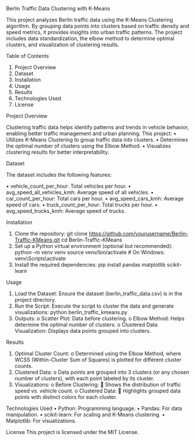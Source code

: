 Berlin Traffic Data Clustering with K-Means

This project analyzes Berlin traffic data using the K-Means Clustering algorithm. By grouping data points into clusters based on traffic density and speed metrics, it provides insights into urban traffic patterns. The project includes data standardization, the elbow method to determine optimal clusters, and visualization of clustering results.
 
Table of Contents
1.	Project Overview
2.	Dataset
3.	Installation
4.	Usage
5.	Results
6.	Technologies Used
7.	License
 
Project Overview

Clustering traffic data helps identify patterns and trends in vehicle behavior, enabling better traffic management and urban planning. This project:
•	Utilizes K-Means Clustering to group traffic data into clusters.
•	Determines the optimal number of clusters using the Elbow Method.
•	Visualizes clustering results for better interpretability.
 
Dataset

The dataset includes the following features:

•	vehicle_count_per_hour: Total vehicles per hour.
•	avg_speed_all_vehicles_kmh: Average speed of all vehicles.
•	car_count_per_hour: Total cars per hour.
•	avg_speed_cars_kmh: Average speed of cars.
•	truck_count_per_hour: Total trucks per hour.
•	avg_speed_trucks_kmh: Average speed of trucks.
 
Installation
1.	Clone the repository:
git clone https://github.com/yourusername/Berlin-Traffic-KMeans.git
cd Berlin-Traffic-KMeans
2.	Set up a Python virtual environment (optional but recommended):
python -m venv venv
source venv/bin/activate  # On Windows: venv\Scripts\activate
3.	Install the required dependencies:
pip install pandas matplotlib scikit-learn
 
Usage
1.	Load the Dataset: Ensure the dataset (berlin_traffic_data.csv) is in the project directory.
2.	Run the Script: Execute the script to cluster the data and generate visualizations:
python berlin_traffic_kmeans.py
3.	Outputs:
o	Scatter Plot: Data before clustering.
o	Elbow Method: Helps determine the optimal number of clusters.
o	Clustered Data Visualization: Displays data points grouped into clusters.
 
Results
1.	Optimal Cluster Count:
o	Determined using the Elbow Method, where WCSS (Within-Cluster Sum of Squares) is plotted for different cluster counts.
2.	Clustered Data:
o	Data points are grouped into 3 clusters (or any chosen number of clusters), with each point labeled by its cluster.
3.	Visualizations:
o	Before Clustering:
	Shows the distribution of traffic speed vs. vehicle count.
o	Clustered Data:
	Highlights grouped data points with distinct colors for each cluster.
 
Technologies Used
•	Python: Programming language.
•	Pandas: For data manipulation.
•	scikit-learn: For scaling and K-Means clustering.
•	Matplotlib: For visualizations.
 
License
This project is licensed under the MIT License.
